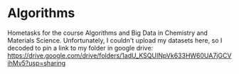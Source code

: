 # Algorithms
Hometasks for the course Algorithms and Big Data in Chemistry and Materials Science. Unfortunately, I couldn't upload my datasets here, so I decoded to pin a link to my folder in google drive: https://drive.google.com/drive/folders/1adU_KSQUINpVk633HW60UA7jGCVihMv5?usp=sharing
